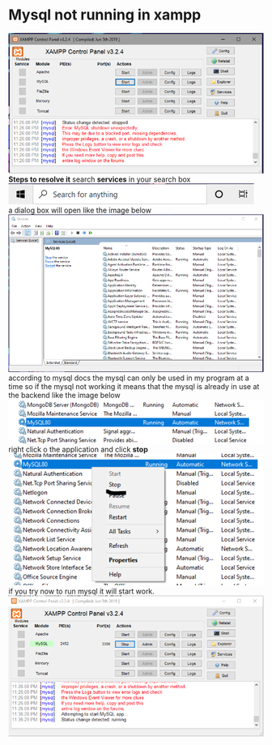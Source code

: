 # Mysql not running in xampp

![](./mysql_not_working.PNG)
<br>
**Steps to resolve it**
search **services** in your search box<br>
![](./search_services.PNG)<br>
a dialog box will open like the image below<br>
![](./services.PNG)<br>
according to mysql docs the mysql can only be used in my program at a time so  if the mysql not working it means that the mysql is already in use at the backend like the image below<br>
![](./mysql_already_running.PNG)<br>
right click o the application and click **stop**<br>
![](./mysql80_stop.PNG)<br>
if you try now to run mysql it will start work.<br>
![](./error_solved.PNG)
